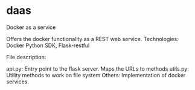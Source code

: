 # daas
Docker as a service

Offers the docker functionality as a REST web service.
Technologies: Docker Python SDK, Flask-restful

File description:

api.py: Entry point to the flask server. Maps the URLs to methods
utils.py: Utility methods to work on file system
Others: Implementation of docker services.

